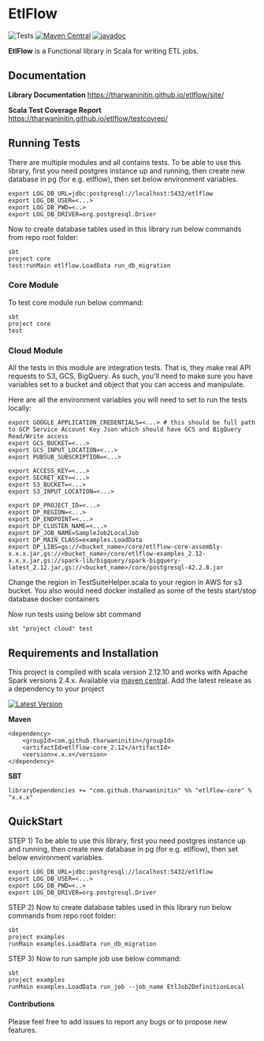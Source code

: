 EtlFlow
====

![Tests](https://github.com/tharwaninitin/etlflow/workflows/Tests/badge.svg)
[![Maven Central](https://maven-badges.herokuapp.com/maven-central/com.github.tharwaninitin/etlflow-core_2.12/badge.svg)](https://mvnrepository.com/artifact/com.github.tharwaninitin/etlflow-core)
[![javadoc](https://javadoc.io/badge2/com.github.tharwaninitin/etlflow-core_2.12/javadoc.svg)](https://javadoc.io/doc/com.github.tharwaninitin/etlflow-core_2.12)

**EtlFlow** is a Functional library in Scala for writing ETL jobs.

## Documentation

__Library Documentation__  https://tharwaninitin.github.io/etlflow/site/

__Scala Test Coverage Report__  https://tharwaninitin.github.io/etlflow/testcovrep/

## Running Tests
There are multiple modules and all contains tests. To be able to use this library, first you need postgres instance up and running, then create new database in pg (for e.g. etlflow), then set below environment variables.
 ```shell
 export LOG_DB_URL=jdbc:postgresql://localhost:5432/etlflow
 export LOG_DB_USER=<...>
 export LOG_DB_PWD=<..>
 export LOG_DB_DRIVER=org.postgresql.Driver
```
Now to create database tables used in this library run below commands from repo root folder:
```shell
sbt
project core
test:runMain etlflow.LoadData run_db_migration
```
### Core Module
To test core module run below command:
```shell
sbt
project core
test
```
### Cloud Module
All the tests in this module are integration tests. That is, they make real API requests to S3, GCS, BigQuery. 
As such, you'll need to make sure you have variables set to a bucket and object that you can access and manipulate.

Here are all the environment variables you will need to set to run the tests locally:

 ```shell
 export GOOGLE_APPLICATION_CREDENTIALS=<...> # this should be full path to GCP Service Account Key Json which should have GCS and BigQuery Read/Write access
 export GCS_BUCKET=<...> 
 export GCS_INPUT_LOCATION=<...>
 export PUBSUB_SUBSCRIPTION=<...>

 export ACCESS_KEY=<...>
 export SECRET_KEY=<...>
 export S3_BUCKET=<...>
 export S3_INPUT_LOCATION=<...>

 export DP_PROJECT_ID=<...>
 export DP_REGION=<...>
 export DP_ENDPOINT=<...>
 export DP_CLUSTER_NAME=<...>
 export DP_JOB_NAME=SampleJob2LocalJob
 export DP_MAIN_CLASS=examples.LoadData
 export DP_LIBS=gs://<bucket_name>/core/etlflow-core-assembly-x.x.x.jar,gs://<bucket_name>/core/etlflow-examples_2.12-x.x.x.jar,gs://spark-lib/bigquery/spark-bigquery-latest_2.12.jar,gs://<bucket_name>/core/postgresql-42.2.8.jar
```
Change the region in TestSuiteHelper.scala to your region in AWS for s3 bucket.
You also would need docker installed as some of the tests start/stop database docker containers

Now run tests using below sbt command
 ```shell
 sbt "project cloud" test
 ```

## Requirements and Installation
This project is compiled with scala version 2.12.10 and works with Apache Spark versions 2.4.x.
Available via [maven central](https://mvnrepository.com/artifact/com.github.tharwaninitin/etlflow-core). 
Add the latest release as a dependency to your project

[![Latest Version](https://maven-badges.herokuapp.com/maven-central/com.github.tharwaninitin/etlflow-core_2.12/badge.svg)](https://mvnrepository.com/artifact/com.github.tharwaninitin/etlflow-core)

__Maven__
```
<dependency>
    <groupId>com.github.tharwaninitin</groupId>
    <artifactId>etlflow-core_2.12</artifactId>
    <version>x.x.x</version>
</dependency>
```
__SBT__
```
libraryDependencies += "com.github.tharwaninitin" %% "etlflow-core" % "x.x.x"
```

## QuickStart
STEP 1) To be able to use this library, first you need postgres instance up and running, then create new database in pg (for e.g. etlflow), then set below environment variables.
 ```shell
 export LOG_DB_URL=jdbc:postgresql://localhost:5432/etlflow
 export LOG_DB_USER=<...>
 export LOG_DB_PWD=<..>
 export LOG_DB_DRIVER=org.postgresql.Driver
```

STEP 2) Now to create database tables used in this library run below commands from repo root folder:
```shell
sbt
project examples
runMain examples.LoadData run_db_migration
```

STEP 3) Now to run sample job use below command:
```shell
sbt
project examples
runMain examples.LoadData run_job --job_name EtlJob2DefinitionLocal
```

#### Contributions
Please feel free to add issues to report any bugs or to propose new features.
